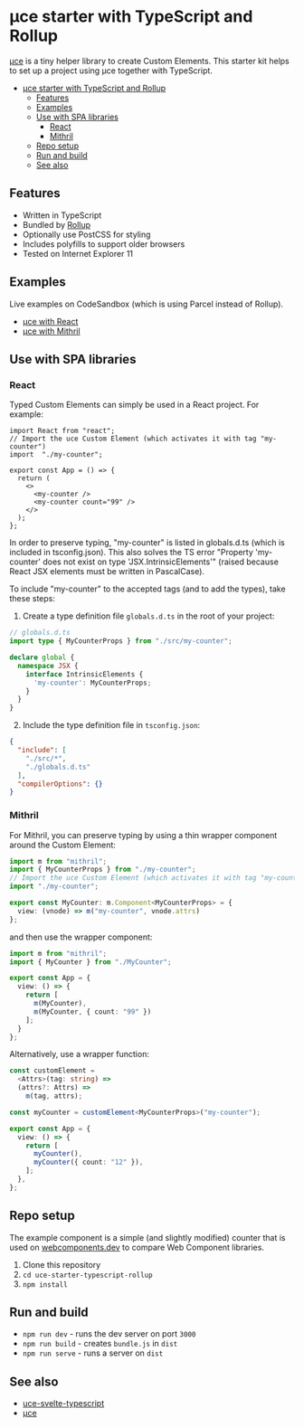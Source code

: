 # µce starter with TypeScript and Rollup

[µce](https://github.com/WebReflection/uce) is a tiny helper library to create Custom Elements. This starter kit helps to set up a project using µce together with TypeScript.

- [µce starter with TypeScript and Rollup](#µce-starter-with-typescript-and-rollup)
  - [Features](#features)
  - [Examples](#examples)
  - [Use with SPA libraries](#use-with-spa-libraries)
    - [React](#react)
    - [Mithril](#mithril)
  - [Repo setup](#repo-setup)
  - [Run and build](#run-and-build)
  - [See also](#see-also)

## Features 

* Written in TypeScript
* Bundled by [Rollup](https://rollupjs.org/)
* Optionally use PostCSS for styling
* Includes polyfills to support older browsers
* Tested on Internet Explorer 11


## Examples

Live examples on CodeSandbox (which is using Parcel instead of Rollup).

*  [µce with React](https://codesandbox.io/s/uce-with-react-and-typescript-45sbf)
*  [µce with Mithril](https://codesandbox.io/s/uce-with-mithril-and-typescript-4lhbk)



## Use with SPA libraries

### React 

Typed Custom Elements can simply be used in a React project. For example:

```tsx
import React from "react";
// Import the uce Custom Element (which activates it with tag "my-counter")
import  "./my-counter";

export const App = () => {
  return (
    <>
      <my-counter />
      <my-counter count="99" />
    </>
  );
};
```

In order to preserve typing, "my-counter" is listed in globals.d.ts (which is included in tsconfig.json). This also solves the TS error "Property 'my-counter' does not exist on type 'JSX.IntrinsicElements'" (raised because React JSX elements must be written in  PascalCase).

To include "my-counter" to the accepted tags (and to add the types), take these steps:

1. Create a type definition file `globals.d.ts` in the root of your project:

```ts
// globals.d.ts
import type { MyCounterProps } from "./src/my-counter";

declare global {
  namespace JSX {
    interface IntrinsicElements {
      'my-counter': MyCounterProps;
    }
  }
}
```

2. Include the type definition file in `tsconfig.json`:

```json
{
  "include": [
    "./src/*",
    "./globals.d.ts"
  ],
  "compilerOptions": {}
}
```

### Mithril

For Mithril, you can preserve typing by using a thin wrapper component around the Custom Element:

```ts
import m from "mithril";
import { MyCounterProps } from "./my-counter";
// Import the uce Custom Element (which activates it with tag "my-counter")
import "./my-counter";

export const MyCounter: m.Component<MyCounterProps> = {
  view: (vnode) => m("my-counter", vnode.attrs)
};
```

and then use the wrapper component:

```ts
import m from "mithril";
import { MyCounter } from "./MyCounter";

export const App = {
  view: () => {
    return [
      m(MyCounter),
      m(MyCounter, { count: "99" })
    ];
  }
};
```

Alternatively, use a wrapper function:

```ts
const customElement =
  <Attrs>(tag: string) =>
  (attrs?: Attrs) =>
    m(tag, attrs);

const myCounter = customElement<MyCounterProps>("my-counter");

export const App = {
  view: () => {
    return [
      myCounter(),
      myCounter({ count: "12" }),
    ];
  },
};
```

## Repo setup

The example component is a simple (and slightly modified) counter that is used on [webcomponents.dev](https://webcomponents.dev/blog/all-the-ways-to-make-a-web-component/) to compare Web Component libraries.

1. Clone this repository
1. `cd uce-starter-typescript-rollup`
1. `npm install`

## Run and build

* `npm run dev` - runs the dev server on port `3000`
* `npm run build` - creates `bundle.js` in `dist`
* `npm run serve` - runs a server on `dist`


## See also

* [uce-svelte-typescript](https://github.com/ArthurClemens/uce-svelte-typescript)
* [µce](https://github.com/WebReflection/uce)
